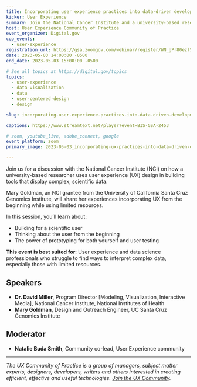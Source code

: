 ```yaml
---
title: Incorporating user experience practices into data-driven development of a biomedical software tool
kicker: User Experience
summary: Join the National Cancer Institute and a university-based researcher to discuss interpreting complex data.
host: User Experience Community of Practice
event_organizer: Digital.gov
cop_events:
  - user-experience
registration_url: https://gsa.zoomgov.com/webinar/register/WN_gPr80ezlSXeArAQvbBwUNw
date: 2023-05-03 14:00:00 -0500
end_date: 2023-05-03 15:00:00 -0500

# See all topics at https://digital.gov/topics
topics:
  - user-experience
  - data-visualization
  - data
  - user-centered-design
  - design

slug: incorporating-user-experience-practices-into-data-driven-development-of-a-biomedical-software-tool

captions: https://www.streamtext.net/player?event=BIS-GSA-2453

# zoom, youtube_live, adobe_connect, google
event_platform: zoom
primary_image: 2023-05-03_incorporating-ux-practices-into-data-driven-development-of-a-biomedical-software-tool

---
```


Join us for a discussion with the National Cancer Institute (NCI) on how a university-based researcher uses user experience (UX) design in building tools that display complex, scientific data.

Mary Goldman, an NCI grantee from the University of California Santa Cruz Genomics Institute, will share her experiences incorporating UX from the beginning while using limited resources.

In this session, you’ll learn about:

* Building for a scientific user
* Thinking about the user from the beginning
* The power of prototyping for both yourself and user testing

**This event is best suited for**: User experience and data science professionals who struggle to find ways to interpret complex data, especially those with limited resources.

## Speakers

* **Dr. David Miller**, Program Director \[Modeling, Visualization, Interactive Media], National Cancer Institute, National Institutes of Health
* **Mary Goldman**, Design and Outreach Engineer, UC Santa Cruz Genomics Institute

## Moderator

* **Natalie Buda Smith**, Community co-lead, User Experience community

- - -

*The UX Community of Practice is a group of managers, subject matter experts, designers, developers, writers and others interested in creating efficient, effective and useful technologies. [Join the UX Community](https://digital.gov/communities/user-experience/).*
